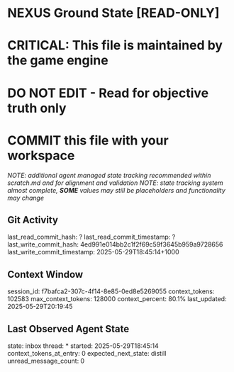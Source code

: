 # NEXUS Ground State [READ-ONLY]
# CRITICAL: This file is maintained by the game engine
# DO NOT EDIT - Read for objective truth only
# COMMIT this file with your workspace
*NOTE: additional agent managed state tracking recommended within scratch.md and for alignment and validation*
*NOTE: state tracking system almost complete, **SOME** values may still be placeholders and functionality may change*

## Git Activity
last_read_commit_hash: ?
last_read_commit_timestamp: ?
last_write_commit_hash: 4ed991e014bb2c1f2f69c59f3645b959a9728656
last_write_commit_timestamp: 2025-05-29T18:45:14+1000

## Context Window
session_id: f7bafca2-307c-4f14-8e85-0ed8e5269055
context_tokens: 102583
max_context_tokens: 128000
context_percent: 80.1%
last_updated: 2025-05-29T20:19:45

## Last Observed Agent State
state: inbox
thread: *
started: 2025-05-29T18:45:14
context_tokens_at_entry: 0
expected_next_state: distill
unread_message_count: 0
